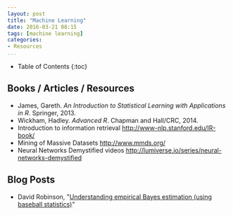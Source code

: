 ```yaml
---
layout: post
title: "Machine Learning"
date: 2016-03-21 08:15
tags: [machine learning]
categories: 
- Resources
...
```


* Table of Contents
{:toc}

## Books / Articles / Resources

- James, Gareth. *An Introduction to Statistical Learning with Applications in R*. Springer, 2013.
- Wickham, Hadley. *Advanced R*. Chapman and Hall/CRC, 2014.
- Introduction to information retrieval <http://www-nlp.stanford.edu/IR-book/>
- Mining of Massive Datasets <http://www.mmds.org/>
- Neural Networks Demystified videos <http://lumiverse.io/series/neural-networks-demystified>

## Blog Posts

- David Robinson, "[Understanding empirical Bayes estimation (using baseball statistics)](http://varianceexplained.org/r/empirical_bayes_baseball/)"
